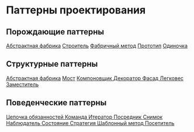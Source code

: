 # Паттерны проектирования 

## Порождающие паттерны

[Абстрактная фабрика]()
[Строитель]()
[Фабричный метод]()
[Прототип]()
[Одиночка]()

## Структурные паттерны

[Абстрактная фабрика]() 
[Мост]()
[Компоновщик ]()
[Декоратор ]()
[Фасад ]()
[Легковес ]()
[Заместитель ]()

## Поведенческие паттерны

[Цепочка обязанностей ]()
[Команда ]()
[Итератор ]()
[Посредник ]()
[Снимок ]()
[Наблюдатель ]()
[Состояние ]()
[Стратегия ]()
[Шаблонный метод ]()
[Посетитель ]()


